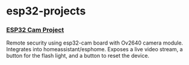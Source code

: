 # esp32-projects

### [ESP32 Cam Project](esp32cam.yaml)
Remote security using esp32-cam board with Ov2640 camera module.  
Integrates into homeassistant/esphome.
Exposes a live video stream, a button for the flash light, and a button to reset the device.


